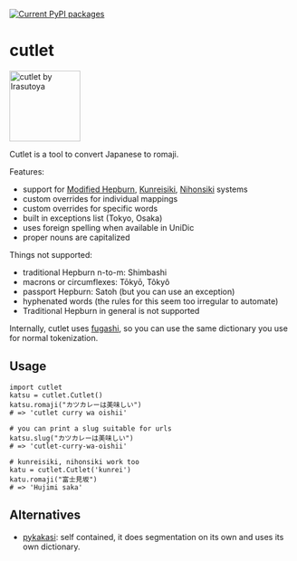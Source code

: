 [![Current PyPI packages](https://badge.fury.io/py/cutlet.svg)](https://pypi.org/project/cutlet/)

# cutlet

<img src="https://github.com/polm/cutlet/raw/master/cutlet.png" width=125 height=125 alt="cutlet by Irasutoya" />

Cutlet is a tool to convert Japanese to romaji. 

Features:

- support for [Modified Hepburn](https://en.wikipedia.org/wiki/Hepburn_romanization), [Kunreisiki](https://en.wikipedia.org/wiki/Kunrei-shiki_romanization), [Nihonsiki](https://en.wikipedia.org/wiki/Nihon-shiki_romanization) systems
- custom overrides for individual mappings
- custom overrides for specific words
- built in exceptions list (Tokyo, Osaka)
- uses foreign spelling when available in UniDic
- proper nouns are capitalized

Things not supported:

- traditional Hepburn n-to-m: Shimbashi
- macrons or circumflexes: Tōkyō, Tôkyô
- passport Hepburn: Satoh (but you can use an exception)
- hyphenated words (the rules for this seem too irregular to automate)
- Traditional Hepburn in general is not supported

Internally, cutlet uses [fugashi](https://github.com/polm/fugashi), so you can
use the same dictionary you use for normal tokenization.

## Usage

    import cutlet
    katsu = cutlet.Cutlet()
    katsu.romaji("カツカレーは美味しい")
    # => 'cutlet curry wa oishii'

    # you can print a slug suitable for urls
    katsu.slug("カツカレーは美味しい")
    # => 'cutlet-curry-wa-oishii'

    # kunreisiki, nihonsiki work too
    katu = cutlet.Cutlet('kunrei')
    katu.romaji("富士見坂")
    # => 'Hujimi saka'

## Alternatives

- [pykakasi](https://github.com/miurahr/pykakasi): self contained, it does segmentation on its own and uses its own dictionary.


